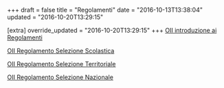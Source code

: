 +++
draft = false
title = "Regolamenti"
date = "2016-10-13T13:38:04"
updated = "2016-10-20T13:29:15"

[extra]
override_updated = "2016-10-20T13:29:15"
+++
[OII introduzione ai Regolamenti](/oldsite/110/OII-Introduzione%20ai%20Regolamenti%202010-2011_rev12-07-10.pdf)

[OII Regolamento Selezione Scolastica](/oldsite/110/OII-RegSelScolastica_2010-2011_rev2-10-09.pdf)

[OII Regolamento Selezione Territoriale](/oldsite/110/Regolamento%20Selezione%20Territoriale_2010-2011.pdf)

[OII Regolamento Selezione Nazionale](/oldsite/110/OII-RegSelNazionale_rev_maggio2010_.pdf)
